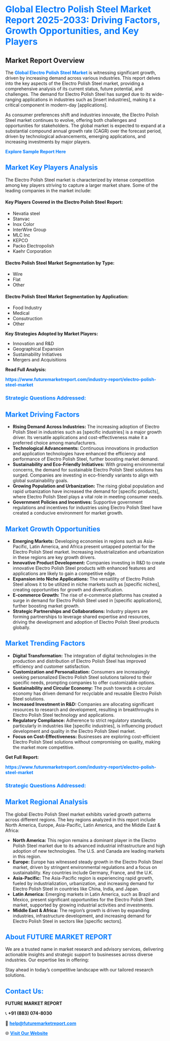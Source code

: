 <h1 style="color: #007BFF;">Global Electro Polish Steel Market Report 2025-2033: Driving Factors, Growth Opportunities, and Key Players</h1>

<section id="overview">
<h2>Market Report Overview</h2>
<p>The <a href="https://www.futuremarketreport.com/industry-report/electro-polish-steel-market" style="color: #007BFF; text-decoration: none;"><strong>Global Electro Polish Steel Market</strong></a> is witnessing significant growth, driven by increasing demand across various industries. This report delves into the key aspects of the Electro Polish Steel market, providing a comprehensive analysis of its current status, future potential, and challenges. The demand for Electro Polish Steel has surged due to its wide-ranging applications in industries such as [insert industries], making it a critical component in modern-day [applications].</p>
<p>As consumer preferences shift and industries innovate, the Electro Polish Steel market continues to evolve, offering both challenges and opportunities for stakeholders. The global market is expected to expand at a substantial compound annual growth rate (CAGR) over the forecast period, driven by technological advancements, emerging applications, and increasing investments by major players.</p>
</section>

<section id="overview">
<p><a href="https://www.futuremarketreport.com/request-sample/reportId=46329" style="color: #007BFF; text-decoration: none;"><strong>Explore Sample Report Here</strong></a></p>
</section>

<section id="key-players">
<h2 style="color: #007BFF;">Market Key Players Analysis</h2>
<p>The Electro Polish Steel market is characterized by intense competition among key players striving to capture a larger market share. Some of the leading companies in the market include:</p>
<h4>Key Players Covered in the Electro Polish Steel Report:</h4>
<ul><li>Nevatia steel</li><li>Stanvac</li><li>Inox Color</li><li>InterWire Group</li><li>MLC Inc</li><li>KEPCO</li><li>Packo Electropolish</li><li>Kaehr Corporation</li></ul>
<h4>Electro Polish Steel Market Segmentation by Type:</h4>
<ul><li>Wire</li><li>Flat</li><li>Other</li></ul>

<h4>Electro Polish Steel Market Segmentation by Application:</h4>
<ul><li>Food Industry</li><li>Medical</li><li>Consutruction</li><li>Other</li></ul>
<p><strong>Key Strategies Adopted by Market Players:</strong></p>
<ul>
<li>Innovation and R&D</li>
<li>Geographical Expansion</li>
<li>Sustainability Initiatives</li>
<li>Mergers and Acquisitions</li>
</ul>
</section>

<section>
<p><strong>Read Full Analysis: </strong></p><a href="https://www.futuremarketreport.com/industry-report/electro-polish-steel-market" style="color: #007BFF; text-decoration: none;"><strong>https://www.futuremarketreport.com/industry-report/electro-polish-steel-market</strong></a>
<h3 style="color: #007BFF;">Strategic Questions Addressed:</h3>
</section>

<section id="driving-factors">
<h2 style="color: #007BFF;">Market Driving Factors</h2>
<ul>
<li><strong>Rising Demand Across Industries:</strong> The increasing adoption of Electro Polish Steel in industries such as [specific industries] is a major growth driver. Its versatile applications and cost-effectiveness make it a preferred choice among manufacturers.</li>
<li><strong>Technological Advancements:</strong> Continuous innovations in production and application technologies have enhanced the efficiency and performance of Electro Polish Steel, further boosting market demand.</li>
<li><strong>Sustainability and Eco-Friendly Initiatives:</strong> With growing environmental concerns, the demand for sustainable Electro Polish Steel solutions has surged. Companies are investing in eco-friendly variants to align with global sustainability goals.</li>
<li><strong>Growing Population and Urbanization:</strong> The rising global population and rapid urbanization have increased the demand for [specific products], where Electro Polish Steel plays a vital role in meeting consumer needs.</li>
<li><strong>Government Policies and Incentives:</strong> Supportive government regulations and incentives for industries using Electro Polish Steel have created a conducive environment for market growth.</li>
</ul>
</section>

<section id="growth-opportunities">
<h2 style="color: #007BFF;">Market Growth Opportunities</h2>
<ul>
<li><strong>Emerging Markets:</strong> Developing economies in regions such as Asia-Pacific, Latin America, and Africa present untapped potential for the Electro Polish Steel market. Increasing industrialization and urbanization in these regions are key growth drivers.</li>
<li><strong>Innovative Product Development:</strong> Companies investing in R&D to create innovative Electro Polish Steel products with enhanced features and applications are likely to gain a competitive edge.</li>
<li><strong>Expansion into Niche Applications:</strong> The versatility of Electro Polish Steel allows it to be utilized in niche markets such as [specific niches], creating opportunities for growth and diversification.</li>
<li><strong>E-commerce Growth:</strong> The rise of e-commerce platforms has created a surge in demand for Electro Polish Steel used in [specific applications], further boosting market growth.</li>
<li><strong>Strategic Partnerships and Collaborations:</strong> Industry players are forming partnerships to leverage shared expertise and resources, driving the development and adoption of Electro Polish Steel products globally.</li>
</ul>
</section>

<section id="trending-factors">
<h2 style="color: #007BFF;">Market Trending Factors</h2>
<ul>
<li><strong>Digital Transformation:</strong> The integration of digital technologies in the production and distribution of Electro Polish Steel has improved efficiency and customer satisfaction.</li>
<li><strong>Customization and Personalization:</strong> Consumers are increasingly seeking personalized Electro Polish Steel solutions tailored to their specific needs, prompting companies to offer customizable options.</li>
<li><strong>Sustainability and Circular Economy:</strong> The push towards a circular economy has driven demand for recyclable and reusable Electro Polish Steel solutions.</li>
<li><strong>Increased Investment in R&D:</strong> Companies are allocating significant resources to research and development, resulting in breakthroughs in Electro Polish Steel technology and applications.</li>
<li><strong>Regulatory Compliance:</strong> Adherence to strict regulatory standards, particularly in industries like [specific industries], is influencing product development and quality in the Electro Polish Steel market.</li>
<li><strong>Focus on Cost-Effectiveness:</strong> Businesses are exploring cost-efficient Electro Polish Steel solutions without compromising on quality, making the market more competitive.</li>
</ul>
</section>

<section>
<p><strong>Get Full Report: </strong></p><a href="https://www.futuremarketreport.com/industry-report/electro-polish-steel-market" style="color: #007BFF; text-decoration: none;"><strong>https://www.futuremarketreport.com/industry-report/electro-polish-steel-market</strong></a>
<h3 style="color: #007BFF;">Strategic Questions Addressed:</h3>
</section>


<section id="regional-analysis">
<h2 style="color: #007BFF;">Market Regional Analysis</h2>
<p>The global Electro Polish Steel market exhibits varied growth patterns across different regions. The key regions analyzed in this report include North America, Europe, Asia-Pacific, Latin America, and the Middle East & Africa:</p>
<ul>
<li><strong>North America:</strong> This region remains a dominant player in the Electro Polish Steel market due to its advanced industrial infrastructure and high adoption of new technologies. The U.S. and Canada are leading markets in this region.</li>
<li><strong>Europe:</strong> Europe has witnessed steady growth in the Electro Polish Steel market, driven by stringent environmental regulations and a focus on sustainability. Key countries include Germany, France, and the U.K.</li>
<li><strong>Asia-Pacific:</strong> The Asia-Pacific region is experiencing rapid growth, fueled by industrialization, urbanization, and increasing demand for Electro Polish Steel in countries like China, India, and Japan.</li>
<li><strong>Latin America:</strong> Emerging markets in Latin America, such as Brazil and Mexico, present significant opportunities for the Electro Polish Steel market, supported by growing industrial activities and investments.</li>
<li><strong>Middle East & Africa:</strong> The region’s growth is driven by expanding industries, infrastructure development, and increasing demand for Electro Polish Steel in sectors like [specific sectors].</li>
</ul>
</section>

<footer>
<h2 style="color: #007BFF;">About FUTURE MARKET REPORT</h2>
<p>We are a trusted name in market research and advisory services, delivering actionable insights and strategic support to businesses across diverse industries. Our expertise lies in offering:</p>

<p>Stay ahead in today’s competitive landscape with our tailored research solutions.</p>

<h2 style="color: #007BFF;">Contact Us:</h2>
<p><strong>FUTURE MARKET REPORT</strong></p>
<p>📞 <strong>+91 (883) 074-8030</strong></p>
<p>📧 <strong><a href="mailto:help@futuremarketreport.com" style="color: #007BFF;">help@futuremarketreport.com</a></strong></p>
<p>🌐 <strong><a href="https://www.futuremarketreport.com/" style="color: #007BFF;">Visit Our Website</a></strong></p>
</footer>
